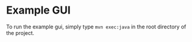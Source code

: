 # Example GUI

To run the example gui, simply type `mvn exec:java` in the root directory of the project.

